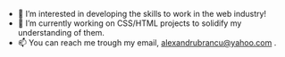 - 👀 I’m interested in developing the skills to work in the web industry!
- 🌱 I’m currently working on CSS/HTML projects to solidify my understanding of them.
- 📫 You can reach me trough my email, alexandrubrancu@yahoo.com .
